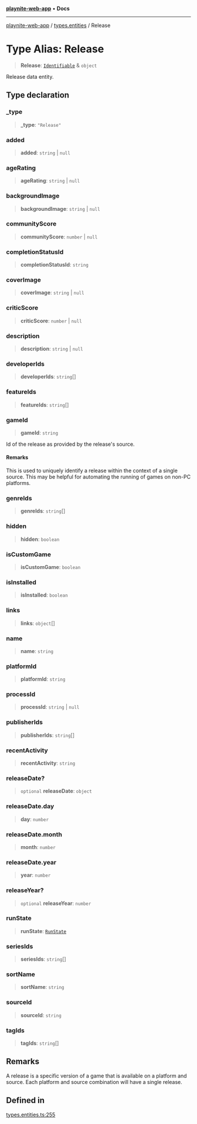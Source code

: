 [**playnite-web-app**](../../README.md) • **Docs**

***

[playnite-web-app](../../README.md) / [types.entities](../README.md) / Release

# Type Alias: Release

> **Release**: [`Identifiable`](Identifiable.md) & `object`

Release data entity.

## Type declaration

### \_type

> **\_type**: `"Release"`

### added

> **added**: `string` \| `null`

### ageRating

> **ageRating**: `string` \| `null`

### backgroundImage

> **backgroundImage**: `string` \| `null`

### communityScore

> **communityScore**: `number` \| `null`

### completionStatusId

> **completionStatusId**: `string`

### coverImage

> **coverImage**: `string` \| `null`

### criticScore

> **criticScore**: `number` \| `null`

### description

> **description**: `string` \| `null`

### developerIds

> **developerIds**: `string`[]

### featureIds

> **featureIds**: `string`[]

### gameId

> **gameId**: `string`

Id of the release as provided by the release's source.

#### Remarks

This is used to uniquely identify a release within the context of a single source. This may be helpful for automating the running of games on non-PC platforms.

### genreIds

> **genreIds**: `string`[]

### hidden

> **hidden**: `boolean`

### isCustomGame

> **isCustomGame**: `boolean`

### isInstalled

> **isInstalled**: `boolean`

### links

> **links**: `object`[]

### name

> **name**: `string`

### platformId

> **platformId**: `string`

### processId

> **processId**: `string` \| `null`

### publisherIds

> **publisherIds**: `string`[]

### recentActivity

> **recentActivity**: `string`

### releaseDate?

> `optional` **releaseDate**: `object`

### releaseDate.day

> **day**: `number`

### releaseDate.month

> **month**: `number`

### releaseDate.year

> **year**: `number`

### releaseYear?

> `optional` **releaseYear**: `number`

### runState

> **runState**: [`RunState`](RunState.md)

### seriesIds

> **seriesIds**: `string`[]

### sortName

> **sortName**: `string`

### sourceId

> **sourceId**: `string`

### tagIds

> **tagIds**: `string`[]

## Remarks

A release is a specific version of a game that is available on a platform and source. Each platform and source combination will have a single release.

## Defined in

[types.entities.ts:255](https://github.com/andrew-codes/playnite-web/blob/f4b196c836ff1f14161b4d04346bf7c194eb1fa5/apps/playnite-web/src/server/data/types.entities.ts#L255)
